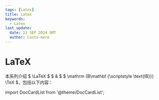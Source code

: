 ```yaml
---
tags: [Latex]
title: Latex
keywords:
  - Latex
last_update:
  date: 13 SEP 2024 GMT
  author: Casta-mere
---
```


# LaTeX

本系列介绍 $ \LaTeX $ $ \& $ $ \mathrm {B\mathbf {\scriptstyle \text{IB}}} \TeX $，包括以下内容：

import DocCardList from '@theme/DocCardList';

<DocCardList />

